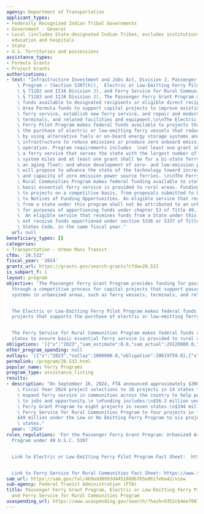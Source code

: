 ```yaml
---
agency: Department of Transportation
applicant_types:
- Federally Recognized Indian Tribal Governments
- Government - General
- Local (includes State-designated Indian Tribes, excludes institutions of higher
  education and hospitals
- State
- U.S. Territories and possessions
assistance_types:
- Formula Grants
- Project Grants
authorizations:
- text: "Infrastructure Investment and Jobs Act, Division J, Passenger Ferry Grant\
    \ Program – (Section 5307(h)),  Electric or Low-Emitting Ferry Pilot Program (IIJA\
    \ § 71102 and IIJA Division J), and Ferry Service for Rural Communities (IIJA\
    \ § 71103 and IIJA Division J), The Passenger Ferry Grant Program makes federal\
    \ funds available to designated recipients or eligible direct recipients of Urbanized\
    \ Area Formula funds to support capital projects to improve existing passenger\
    \ ferry service, establish new ferry service, and repair and modernize ferry boats,\
    \ terminals, and related facilities and equipment.\n\nThe Electric or Low-Emitting\
    \ Ferry Pilot Program makes federal funds available to projects that supports\
    \ the purchase of electric or low-emitting ferry vessels that reduce emissions\
    \ by using alternative fuels or on-board energy storage systems and related charging\
    \ infrastructure to reduce emissions or produce zero onboard emissions under normal\
    \ operation. Program requirements includes  \nat least one grant shall be for\
    \ a ferry service that serves the state with the largest number of marine highway\
    \ system miles and at least one grant shall be for a bi-state ferry service with\
    \ an aging fleet; and whose development of zero- and low-emission powered ferries\
    \ will propose to advance the state of the technology toward increasing the range\
    \ and capacity of zero emission power source ferries. \n\nThe Ferry Service for\
    \ Rural Communities Program makes federal funding available to states to ensure\
    \ basic essential ferry service is provided to rural areas. Funding is allocated\
    \ to projects on a competitive basis, from proposals submitted to FTA in response\
    \ to Notices of Funding Opportunities. An eligible service that receives funds\
    \ from a state under this program shall not be attributed to an urbanized area\
    \ for purposes of apportioning funds under chapter 53 of Title 49, U.S. Code.\
    \  An eligible service that receives funds from a State under this program shall\
    \ not receive funds apportioned under section 5336 or 5337 of Title 49, United\
    \ States Code, in the same fiscal year."
  url: null
beneficiary_types: []
categories:
- Transportation - Urban Mass Transit
cfda: '20.532'
fiscal_year: '2024'
grants_url: https://grants.gov/search-grants?cfda=20.532
is_subpart_f: 1
layout: program
objective: 'The Passenger Ferry Grant Program provides funding for passenger ferries
  through a competitive process for capital projects that support passenger ferry
  systems in urbanized areas, such as ferry vessels, terminals, and related infrastructure.


  The Electric or Low-Emitting Ferry Pilot Program makes federal funds available to
  projects that supports the purchase of electric or low-emitting ferry vessels.


  The Ferry Service for Rural Communities Program makes federal funds available to
  states to ensure basic essential ferry service is provided to rural areas.'
obligations: '[{"x":"2023","sam_estimate":0.0,"sam_actual":29120000.0,"usa_spending_actual":11619759.0},{"x":"2024","sam_estimate":0.0,"sam_actual":249283000.0,"usa_spending_actual":220540946.0},{"x":"2025","sam_estimate":0.0,"sam_actual":406507000.0,"usa_spending_actual":0.0}]'
other_program_spending: null
outlays: '[{"x":"2023","outlay":1000000.0,"obligation":20619759.0},{"x":"2024","outlay":44456180.0,"obligation":211540946.0},{"x":"2025","outlay":0.0,"obligation":0.0}]'
permalink: /program/20.532.html
popular_name: Ferry Programs
program_type: assistance_listing
results:
- description: "On September 16, 2024, FTA announced approximately $300 million in\
    \ Fiscal Year 2024 project selections to 18 projects in 14 states to improve and\
    \ expand ferry service in communities across the country to help people connect\
    \ to jobs and opportunity.\n \nFunding includes:\n$56.3 million under the Passenger\
    \ Ferry Grant Program to eight projects in seven states.\n$194 million under the\
    \ Ferry Service for Rural Communities Program to four projects in two states.\n\
    $49 million under the Low or No Emitting Ferry Program to six projects in five\
    \ states."
  year: '2024'
rules_regulations: 'For the Passenger Ferry Grant Program: Urbanized Area Formula
  Program under 49 U.S.C. 5307


  Link to Electric or Low-Emitting Ferry Pilot Program Fact Sheet:  https://www.transit.dot.gov/funding/grants/fact-sheet-electric-or-low-emitting-ferry-pilot-program


  Link to Ferry Service for Rural Communities Fact Sheet: https://www.transit.dot.gov/funding/grants/fact-sheet-ferry-service-rural-communities'
sam_url: https://sam.gov/fal/469add8993d445188db765e061fe0a42/view
sub-agency: Federal Transit Administration (FTA)
title: Passenger Ferry Grant Program, Electric or Low-Emitting Ferry Pilot Program,
  and Ferry Service for Rural Communities Program
usaspending_url: https://www.usaspending.gov/search/?hash=9352cb4eef807261391c9a808140d6b3
---
```

